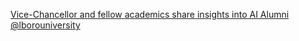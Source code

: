 [Vice-Chancellor and fellow academics share insights into AI   Alumni   @lborouniversity](https://qi.tc/qi/113866)